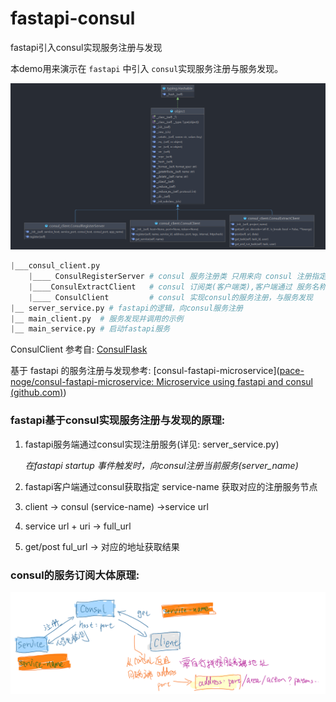 # fastapi-consul
fastapi引入consul实现服务注册与发现

本demo用来演示在 `fastapi` 中引入 `consul`实现服务注册与服务发现。

![001](/docs/imgs/001.png)

```py
|___consul_client.py
    |____ ConsulRegisterServer # consul 服务注册类 只用来向 consul 注册指定服务
    |____ConsulExtractClient   # consul 订阅类(客户端类),客户端通过 服务名称 获取指定服务的地址信息
    |____ ConsulClient         # consul 实现consul的服务注册，与服务发现
|__ server_service.py # fastapi的逻辑，向consul服务注册
|__ main_client.py  # 服务发现并调用的示例
|__ main_service.py # 启动fastapi服务
```

ConsulClient 参考自: [ConsulFlask](https://gitee.com/aichinai/consul_flask/blob/master/ConsulFlask/consulclient.py)

基于 fastapi 的服务注册与发现参考: [consul-fastapi-microservice]([pace-noge/consul-fastapi-microservice: Microservice using fastapi and consul (github.com)](https://github.com/pace-noge/consul-fastapi-microservice))



### fastapi基于consul实现服务注册与发现的原理:

1. fastapi服务端通过consul实现注册服务(详见: server_service.py)

   *在fastapi startup 事件触发时，向consul注册当前服务(server_name)*

2. fastapi客户端通过consul获取指定 service-name 获取对应的注册服务节点

3. client -> consul (service-name) ->service url

4. service url + uri -> full_url

5. get/post ful_url -> 对应的地址获取结果

### consul的服务订阅大体原理:

![consul服务订阅示意图](/docs/imgs/002.png)
